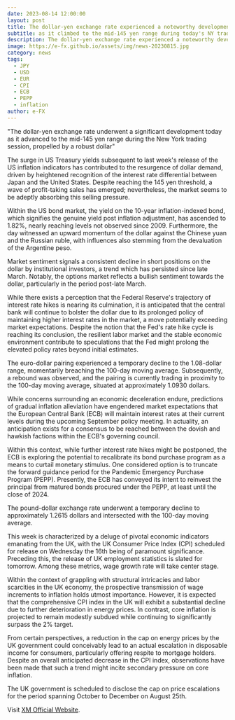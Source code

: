 ```yaml
---
date: 2023-08-14 12:00:00
layout: post
title: The dollar-yen exchange rate experienced a noteworthy development
subtitle: as it climbed to the mid-145 yen range during today's NY trading session.
description: The dollar-yen exchange rate experienced a noteworthy development as it climbed to the mid-145 yen range during today's NY trading session.
image: https://e-fx.github.io/assets/img/news-20230815.jpg
category: news
tags:
  - JPY
  - USD
  - EUR
  - CPI
  - ECB
  - PEPP
  - inflation
author: e-FX
---
```


"The dollar-yen exchange rate underwent a significant development today as it advanced to the mid-145 yen range during the New York trading session, propelled by a robust dollar"

The surge in US Treasury yields subsequent to last week's release of the US inflation indicators has contributed to the resurgence of dollar demand, driven by heightened recognition of the interest rate differential between Japan and the United States. Despite reaching the 145 yen threshold, a wave of profit-taking sales has emerged; nevertheless, the market seems to be adeptly absorbing this selling pressure.

Within the US bond market, the yield on the 10-year inflation-indexed bond, which signifies the genuine yield post inflation adjustment, has ascended to 1.82%, nearly reaching levels not observed since 2009. Furthermore, the day witnessed an upward momentum of the dollar against the Chinese yuan and the Russian ruble, with influences also stemming from the devaluation of the Argentine peso.

Market sentiment signals a consistent decline in short positions on the dollar by institutional investors, a trend which has persisted since late March. Notably, the options market reflects a bullish sentiment towards the dollar, particularly in the period post-late March.

While there exists a perception that the Federal Reserve's trajectory of interest rate hikes is nearing its culmination, it is anticipated that the central bank will continue to bolster the dollar due to its prolonged policy of maintaining higher interest rates in the market, a move potentially exceeding market expectations. Despite the notion that the Fed's rate hike cycle is reaching its conclusion, the resilient labor market and the stable economic environment contribute to speculations that the Fed might prolong the elevated policy rates beyond initial estimates.

The euro-dollar pairing experienced a temporary decline to the 1.08-dollar range, momentarily breaching the 100-day moving average. Subsequently, a rebound was observed, and the pairing is currently trading in proximity to the 100-day moving average, situated at approximately 1.0930 dollars.

While concerns surrounding an economic deceleration endure, predictions of gradual inflation alleviation have engendered market expectations that the European Central Bank (ECB) will maintain interest rates at their current levels during the upcoming September policy meeting. In actuality, an anticipation exists for a consensus to be reached between the dovish and hawkish factions within the ECB's governing council.

Within this context, while further interest rate hikes might be postponed, the ECB is exploring the potential to recalibrate its bond purchase program as a means to curtail monetary stimulus. One considered option is to truncate the forward guidance period for the Pandemic Emergency Purchase Program (PEPP). Presently, the ECB has conveyed its intent to reinvest the principal from matured bonds procured under the PEPP, at least until the close of 2024.

The pound-dollar exchange rate underwent a temporary decline to approximately 1.2615 dollars and intersected with the 100-day moving average.

This week is characterized by a deluge of pivotal economic indicators emanating from the UK, with the UK Consumer Price Index (CPI) scheduled for release on Wednesday the 16th being of paramount significance. Preceding this, the release of UK employment statistics is slated for tomorrow. Among these metrics, wage growth rate will take center stage.

Within the context of grappling with structural intricacies and labor scarcities in the UK economy, the prospective transmission of wage increments to inflation holds utmost importance. However, it is expected that the comprehensive CPI index in the UK will exhibit a substantial decline due to further deterioration in energy prices. In contrast, core inflation is projected to remain modestly subdued while continuing to significantly surpass the 2% target.

From certain perspectives, a reduction in the cap on energy prices by the UK government could conceivably lead to an actual escalation in disposable income for consumers, particularly offering respite to mortgage holders. Despite an overall anticipated decrease in the CPI index, observations have been made that such a trend might incite secondary pressure on core inflation.

The UK government is scheduled to disclose the cap on price escalations for the period spanning October to December on August 25th.

Visit [XM Official Website](https://clicks.pipaffiliates.com/c?c=550036&l=en&p=0).